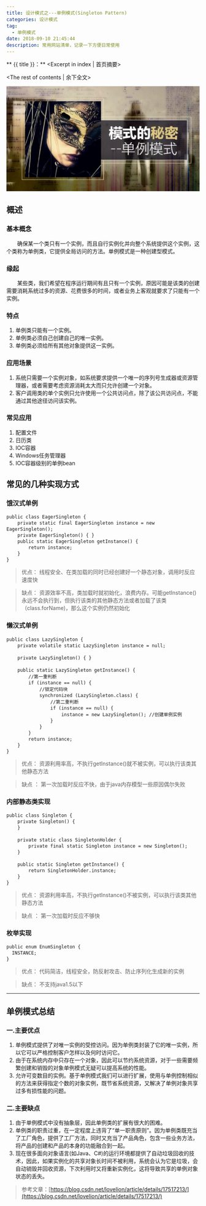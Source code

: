 ```yaml
---
title: 设计模式之---单例模式(Singleton Pattern)
categories: 设计模式
tag: 
  - 单例模式
date: 2018-09-10 21:45:44
description: 常用网站清单，记录一下方便日常使用
---
```


** {{ title }}：** <Excerpt in index | 首页摘要>

<!-- more -->
<The rest of contents | 余下全文>

![](pattern-singleton/it7.png)


## 概述

### 基本概念

　　确保某一个类只有一个实例，而且自行实例化并向整个系统提供这个实例，这个类称为单例类，它提供全局访问的方法。单例模式是一种创建型模式。

### 缘起

　　某些类，我们希望在程序运行期间有且只有一个实例，原因可能是该类的创建需要消耗系统过多的资源、花费很多的时间，或者业务上客观就要求了只能有一个实例。

### 特点
1. 单例类只能有一个实例。
2. 单例类必须自己创建自己的唯一实例。
3. 单例类必须给所有其他对象提供这一实例。

### 应用场景

1. 系统只需要一个实例对象，如系统要求提供一个唯一的序列号生成器或资源管理器，或者需要考虑资源消耗太大而只允许创建一个对象。
2. 客户调用类的单个实例只允许使用一个公共访问点，除了该公共访问点，不能通过其他途径访问该实例。

### 常见应用
1. 配置文件
2. 日历类
3. IOC容器
4. Windows任务管理器
5. IOC容器级别的单例bean


## 常见的几种实现方式
### 饿汉式单例
``` 
public class EagerSingleton {   
    private static final EagerSingleton instance = new EagerSingleton();   
    private EagerSingleton() { }   
    public static EagerSingleton getInstance() {  
        return instance;   
    }     
}
```
> 优点：
> 线程安全、在类加载的同时已经创建好一个静态对象，调用时反应速度快

> 缺点：
> 资源效率不高，类加载时就初始化，浪费内存。可能getInstance()永远不会执行到，但执行该类的其他静态方法或者加载了该类（class.forName)，那么这个实例仍然初始化 

### 懒汉式单例

```
public class LazySingleton {   
    private volatile static LazySingleton instance = null;
     
    private LazySingleton() { }   
     
    public static LazySingleton getInstance() {   
        //第一重判断  
        if (instance == null) {  
            //锁定代码块  
            synchronized (LazySingleton.class) {  
                //第二重判断  
                if (instance == null) {  
                    instance = new LazySingleton(); //创建单例实例  
                }  
            }  
        }  
        return instance;   
    } 
}
```
> 优点：
> 资源利用率高，不执行getInstance()就不被实例，可以执行该类其他静态方法 

> 缺点 ： 
> 第一次加载时反应不快，由于java内存模型一些原因偶尔失败 

### 内部静态类实现
```
public class Singleton {  
    private Singleton() {  
    }  
      
    private static class SingletonHolder {  
        private final static Singleton instance = new Singleton();  
    }  
      
    public static Singleton getInstance() {  
        return SingletonHolder.instance;  
    }    
}  
```
> 优点：
> 资源利用率高，不执行getInstance()不被实例，可以执行该类其他静态方法 

> 缺点 ：
> 第一次加载时反应不够快 

### 枚举实现
```
public enum EnumSingleton {
  INSTANCE;
}
```
> 优点：
> 代码简洁，线程安全，防反射攻击、防止序列化生成新的实例

> 缺点：
> 不支持java1.5以下

----------

## 单例模式总结

### 一.主要优点
1.  单例模式提供了对唯一实例的受控访问。因为单例类封装了它的唯一实例，所以它可以严格控制客户怎样以及何时访问它。
2.  由于在系统内存中只存在一个对象，因此可以节约系统资源，对于一些需要频繁创建和销毁的对象单例模式无疑可以提高系统的性能。
3.  允许可变数目的实例。基于单例模式我们可以进行扩展，使用与单例控制相似的方法来获得指定个数的对象实例，既节省系统资源，又解决了单例对象共享过多有损性能的问题。

###  二.主要缺点
1. 由于单例模式中没有抽象层，因此单例类的扩展有很大的困难。
2. 单例类的职责过重，在一定程度上违背了“单一职责原则”。因为单例类既充当了工厂角色，提供了工厂方法，同时又充当了产品角色，包含一些业务方法，将产品的创建和产品的本身的功能融合到一起。
3. 现在很多面向对象语言(如Java、C#)的运行环境都提供了自动垃圾回收的技术，因此，如果实例化的共享对象长时间不被利用，系统会认为它是垃圾，会自动销毁并回收资源，下次利用时又将重新实例化，这将导致共享的单例对象状态的丢失。


>参考文章：[https://blog.csdn.net/lovelion/article/details/17517213/](https://blog.csdn.net/lovelion/article/details/17517213/)